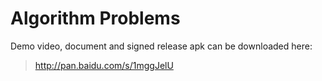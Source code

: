# Algorithm Problems

Demo video, document and signed release apk can be downloaded here:

> http://pan.baidu.com/s/1mggJelU
